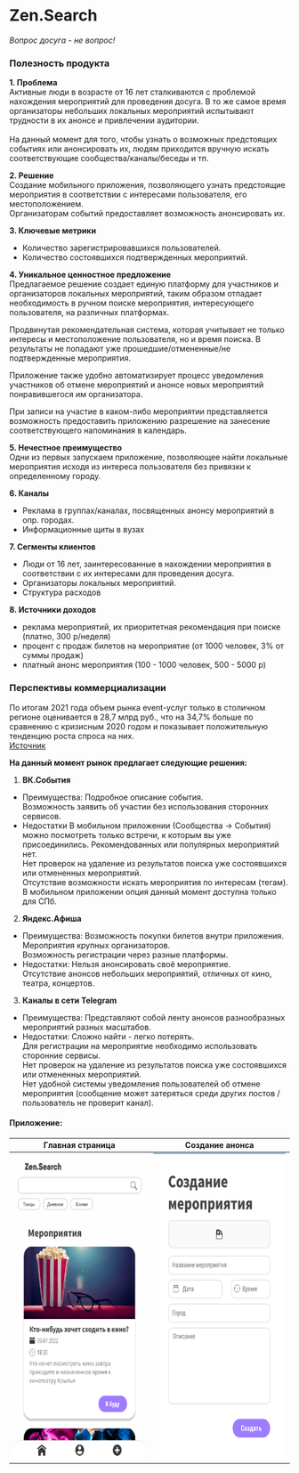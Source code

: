 # Zen.Search
 _Вопрос досуга - не вопрос!_

### Полезность продукта

**1. Проблема** <br>
Активные люди в возрасте от 16 лет сталкиваются с проблемой нахождения мероприятий для проведения досуга.
В то же самое время организаторы небольших локальных мероприятий испытывают трудности в их анонсе и привлечении аудитории. <br>
<br>
На данный момент для того, чтобы узнать о возможных предстоящих событиях или анонсировать их, людям приходится вручную искать соответствующие сообщества/каналы/беседы и тп. 
 
**2. Решение** <br>
Создание мобильного приложения, позволяющего узнать предстоящие мероприятия в соответствии с интересами пользователя, его местоположением. <br> Организаторам событий предоставляет возможность анонсировать их.

**3. Ключевые метрики**
- Количество зарегистрировавшихся пользователей.
- Количество состоявшихся подтвержденных мероприятий.

**4. Уникальное ценностное предложение** <br>
Предлагаемое решение создает единую платформу для участников и организаторов локальных мероприятий, таким образом отпадает необходимость в ручном поиске мероприятия, интересующего пользователя, на различных платформах.

Продвинутая рекомендательная система, которая учитывает не только интересы и местоположение пользователя, но и время поиска. В результаты не попадают уже прошедшие/отмененные/не подтвержденные мероприятия.

Приложение также удобно автоматизирует процесс уведомления участников об отмене мероприятий и анонсе новых мероприятий понравившегося им организатора.

При записи на участие в каком-либо мероприятии представляется возможность предоставить приложению разрешение на занесение соответствующего напоминания в календарь.

**5. Нечестное преимущество** <br>
Одни из первых запускаем приложение, позволяющее найти локальные мероприятия исходя из интереса пользователя без привязки к определенному городу.

**6. Каналы**
- Реклама в группах/каналах, посвященных анонсу мероприятий в опр. городах.
- Информационные щиты в вузах

**7. Сегменты клиентов**
- Люди от 16 лет, заинтересованные в нахождении мероприятия в соответствии с их интересами для проведения досуга.
- Организаторы локальных мероприятий.
- Структура расходов


**8. Источники доходов**
- реклама мероприятий, их приоритетная рекомендация при поиске (платно, 300 р/неделя)
- процент с продаж билетов на мероприятие (от 1000 человек, 3% от суммы продаж)
- платный анонс мероприятия (100 - 1000 человек, 500 - 5000 р)


### Перспективы коммерциализации <br>
По итогам 2021 года объем рынка event-услуг только в столичном регионе оценивается в 28,7 млрд руб., что на 34,7% больше по сравнению с кризисным 2020 годом и показывает положительную тенденцию роста спроса на них. <br>
[Источник](https://marketing.rbc.ru/articles/13515/)

**На данный момент рынок предлагает следующие решения:**
1. **ВК.События**
+ Преимущества:
Подробное описание события. <br>
Возможность заявить об участии без использования сторонних сервисов.
+ Недостатки
В мобильном приложении (Сообщества → События) можно посмотреть только встречи, к которым вы уже присоединились. Рекомендованных или популярных мероприятий нет. <br>
Нет проверок на удаление из результатов поиска уже состоявшихся или отмененных мероприятий. <br>
Отсутствие возможности искать мероприятия по интересам (тегам). <br>
В мобильном приложении опция данный момент доступна только для СПб. <br>

2. **Яндекс.Афиша**
+ Преимущества:
Возможность покупки билетов внутри приложения. <br>
Мероприятия крупных организаторов. <br>
Возможность регистрации через разные платформы.
+ Недостатки:
Нельзя анонсировать своё мероприятие. <br>
Отсутствие анонсов небольших мероприятий, отличных от кино, театра, концертов.

3. **Каналы в сети Telegram**
+ Преимущества:
Представляют собой ленту анонсов разнообразных мероприятий разных масштабов.
+ Недостатки:
Сложно найти - легко потерять. <br>
Для регистрации на мероприятие необходимо использовать сторонние сервисы. <br>
Нет проверок на удаление из результатов поиска уже состоявшихся или отмененных мероприятий. <br>
Нет удобной системы уведомления пользователей об отмене мероприятия (сообщение может затеряться среди других постов / пользователь не проверит канал).

#### Приложение:
Главная страница | Создание анонса
:-------------------:|:------------:
<img src="screens/home.png" width="280" height="550"> | <img src="screens/create.png" width="280" height="550">
